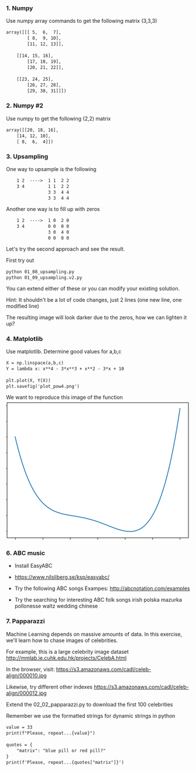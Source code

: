 ### 1. Numpy
Use numpy array commands to get the following matrix (3,3,3)

    array([[[ 5,  6,  7],
            [ 8,  9, 10],
            [11, 12, 13]],

        [[14, 15, 16],
            [17, 18, 19],
            [20, 21, 22]],

        [[23, 24, 25],
            [26, 27, 28],
            [29, 30, 31]]])

### 2. Numpy #2
Use numpy to get the following (2,2) matrix

    array([[20, 18, 16],
        [14, 12, 10],
        [ 8,  6,  4]])

### 3. Upsampling

One way to upsample is the following

        1 2  ---->  1 1  2 2
        3 4         1 1  2 2
                    3 3  4 4
                    3 3  4 4

Another one way is to fill up with zeros

        1 2  ---->  1 0  2 0
        3 4         0 0  0 0
                    3 0  4 0
                    0 0  0 0

Let's try the second approach and see the result.

First try out

    python 01_08_upsampling.py
    python 01_09_upsampling.v2.py

You can extend either of these or you can modify your existing solution.

Hint: It shouldn't be a lot of code changes, just 2 lines (one new line, one modified line)

The resulting image will look darker due to the zeros, how we can lighten it up?

### 4. Matplotlib
Use matplotlib. Determine good values for a,b,c

    X = np.linspace(a,b,c)
    Y = lambda x: x**4 - 3*x**3 + x**2 - 3*x + 10

    plt.plot(X, Y(X))
    plt.savefig('plot_pow4.png')

We want to reproduce this image of the function
![Plot function for assignment Image](img/plot-power-ex.png)

### 6. ABC music

- Install EasyABC
- https://www.nilsliberg.se/ksp/easyabc/

- Try the following ABC songs
Exampes: http://abcnotation.com/examples

- Try the searching for interesting ABC folk songs
    irish
    polska
    mazurka
    pollonesse
    waltz
    wedding
    chinese

### 7. Papparazzi

Machine Learning depends on massive amounts of data. In this exercise, we'll learn how to chase images of celebrities.

For example, this is a large celebrity image dataset
http://mmlab.ie.cuhk.edu.hk/projects/CelebA.html


In the browser, visit: https://s3.amazonaws.com/cadl/celeb-align/000010.jpg

Likewise, try different other indexes
https://s3.amazonaws.com/cadl/celeb-align/000012.jpg

Extend the 02_02_papparazzi.py to download the first 100 celebrities

Remember we use the formatted strings for dynamic strings in python

    value = 33
    print(f"Please, repeat...{value}")

    quotes = {
        "matrix": "blue pill or red pill?"
    }
    print(f'Please, repeat...{quotes["matrix"]}')
